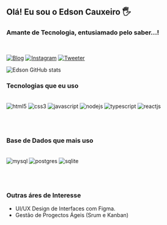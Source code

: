 
## Olá! Eu sou o Edson Cauxeiro 🖐️
### Amante de Tecnologia, entusiamado pelo saber...!

<br/>

[![Blog](https://img.shields.io/badge/Google_chrome-4285F4?style=for-the-badge&logo=Google-chrome&logoColor=white)](https://google.com)
[![Instagram](https://img.shields.io/badge/Instagram-E4405F?style=for-the-badge&logo=instagram&logoColor=white)](https://google.com)
[![Tweeter](https://img.shields.io/badge/Twitter-1DA1F2?style=for-the-badge&logo=twitter&logoColor=white)](https://google.com)


![Edson GitHub stats](https://github-readme-stats.vercel.app/api?username=edson-cauxeiro&show_icons=true&theme=tokyonight)

### Tecnologias que eu uso

<div style="display: inline_block"><br/>
    <img align="center" alt="html5" src="https://img.shields.io/badge/HTML5-E34F26?style=for-the-badge&logo=html5&logoColor=white"/>
    <img align="center" alt="css3" src="https://img.shields.io/badge/CSS3-1572B6?style=for-the-badge&logo=css3&logoColor=whit"/>
    <img align="center" alt="javascript" src="https://img.shields.io/badge/JavaScript-F7DF1E?style=for-the-badge&logo=javascript&logoColor=black"/>
    <img align="center" alt="nodejs" src="https://img.shields.io/badge/Node.js-43853D?style=for-the-badge&logo=node.js&logoColor=white"/>
    <img align="center" alt="typescript" src="https://img.shields.io/badge/TypeScript-007ACC?style=for-the-badge&logo=typescript&logoColor=white"/>
    <img align="center" alt="reactjs" src="https://img.shields.io/badge/React-20232A?style=for-the-badge&logo=react&logoColor=61DAFB"/>
</div>

<br/><br/>

### Base de Dados que mais uso
<div style="display: inline_block"><br/>
    <img align="center" alt="mysql" src="https://img.shields.io/badge/MySQL-00000F?style=for-the-badge&logo=mysql&logoColor=white"/>
    <img align="center" alt="postgres" src="https://img.shields.io/badge/PostgreSQL-316192?style=for-the-badge&logo=postgresql&logoColor=white"/>
    <img align="center" alt="sqlite" src="https://img.shields.io/badge/SQLite-07405E?style=for-the-badge&logo=sqlite&logoColor=white"/>  
</div>


<br/><br/>

### Outras áres de Interesse

- UI/UX Design de Interfaces com Figma.
- Gestão de Progectos Ágeis (Srum e Kanban)
